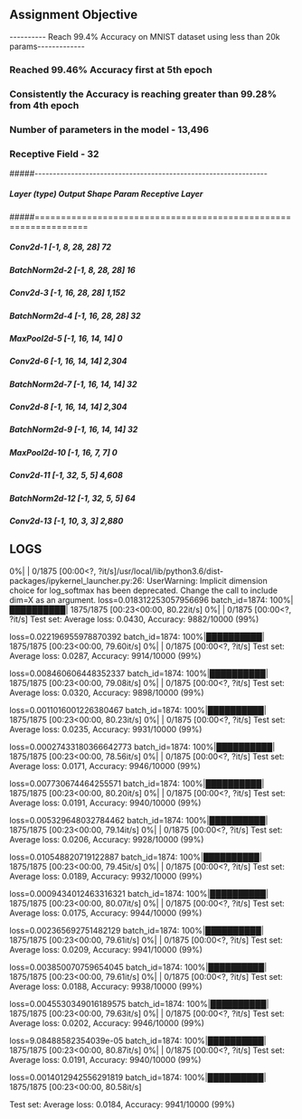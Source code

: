 ## Assignment Objective
---------- Reach 99.4% Accuracy on MNIST dataset using less than 20k params-------------
### Reached 99.46% Accuracy first at 5th epoch
### Consistently the Accuracy is reaching greater than 99.28% from 4th epoch
### Number of parameters in the model - 13,496
### Receptive Field - 32

#####----------------------------------------------------------------
#####        Layer (type)               Output Shape         Param    Receptive Layer
#####================================================================
#####            Conv2d-1            [-1, 8, 28, 28]              72
#####       BatchNorm2d-2            [-1, 8, 28, 28]              16
#####            Conv2d-3           [-1, 16, 28, 28]           1,152
#####       BatchNorm2d-4           [-1, 16, 28, 28]              32
#####         MaxPool2d-5           [-1, 16, 14, 14]               0
#####            Conv2d-6           [-1, 16, 14, 14]           2,304
#####       BatchNorm2d-7           [-1, 16, 14, 14]              32
#####            Conv2d-8           [-1, 16, 14, 14]           2,304
#####       BatchNorm2d-9           [-1, 16, 14, 14]              32
#####        MaxPool2d-10             [-1, 16, 7, 7]               0
#####           Conv2d-11             [-1, 32, 5, 5]           4,608
#####      BatchNorm2d-12             [-1, 32, 5, 5]              64
#####           Conv2d-13             [-1, 10, 3, 3]           2,880

## LOGS ##
0%|          | 0/1875 [00:00<?, ?it/s]/usr/local/lib/python3.6/dist-packages/ipykernel_launcher.py:26: UserWarning: Implicit dimension choice for log_softmax has been deprecated. Change the call to include dim=X as an argument.
loss=0.018312253057956696 batch_id=1874: 100%|██████████| 1875/1875 [00:23<00:00, 80.22it/s]
  0%|          | 0/1875 [00:00<?, ?it/s]
Test set: Average loss: 0.0430, Accuracy: 9882/10000 (99%)

loss=0.022196955978870392 batch_id=1874: 100%|██████████| 1875/1875 [00:23<00:00, 79.60it/s]
  0%|          | 0/1875 [00:00<?, ?it/s]
Test set: Average loss: 0.0287, Accuracy: 9914/10000 (99%)

loss=0.008460606448352337 batch_id=1874: 100%|██████████| 1875/1875 [00:23<00:00, 79.08it/s]
  0%|          | 0/1875 [00:00<?, ?it/s]
Test set: Average loss: 0.0320, Accuracy: 9898/10000 (99%)

loss=0.0011016001226380467 batch_id=1874: 100%|██████████| 1875/1875 [00:23<00:00, 80.23it/s]
  0%|          | 0/1875 [00:00<?, ?it/s]
Test set: Average loss: 0.0235, Accuracy: 9931/10000 (99%)

loss=0.00027433180366642773 batch_id=1874: 100%|██████████| 1875/1875 [00:23<00:00, 78.56it/s]
  0%|          | 0/1875 [00:00<?, ?it/s]
Test set: Average loss: 0.0171, Accuracy: 9946/10000 (99%)

loss=0.007730674464255571 batch_id=1874: 100%|██████████| 1875/1875 [00:23<00:00, 80.20it/s]
  0%|          | 0/1875 [00:00<?, ?it/s]
Test set: Average loss: 0.0191, Accuracy: 9940/10000 (99%)

loss=0.005329648032784462 batch_id=1874: 100%|██████████| 1875/1875 [00:23<00:00, 79.14it/s]
  0%|          | 0/1875 [00:00<?, ?it/s]
Test set: Average loss: 0.0206, Accuracy: 9928/10000 (99%)

loss=0.010548820719122887 batch_id=1874: 100%|██████████| 1875/1875 [00:23<00:00, 79.45it/s]
  0%|          | 0/1875 [00:00<?, ?it/s]
Test set: Average loss: 0.0189, Accuracy: 9932/10000 (99%)

loss=0.0009434012463316321 batch_id=1874: 100%|██████████| 1875/1875 [00:23<00:00, 80.07it/s]
  0%|          | 0/1875 [00:00<?, ?it/s]
Test set: Average loss: 0.0175, Accuracy: 9944/10000 (99%)

loss=0.002365692751482129 batch_id=1874: 100%|██████████| 1875/1875 [00:23<00:00, 79.61it/s]
  0%|          | 0/1875 [00:00<?, ?it/s]
Test set: Average loss: 0.0209, Accuracy: 9941/10000 (99%)

loss=0.003850070759654045 batch_id=1874: 100%|██████████| 1875/1875 [00:23<00:00, 79.61it/s]
  0%|          | 0/1875 [00:00<?, ?it/s]
Test set: Average loss: 0.0188, Accuracy: 9938/10000 (99%)

loss=0.0045530349016189575 batch_id=1874: 100%|██████████| 1875/1875 [00:23<00:00, 79.63it/s]
  0%|          | 0/1875 [00:00<?, ?it/s]
Test set: Average loss: 0.0202, Accuracy: 9946/10000 (99%)

loss=9.08488582354039e-05 batch_id=1874: 100%|██████████| 1875/1875 [00:23<00:00, 80.87it/s]
  0%|          | 0/1875 [00:00<?, ?it/s]
Test set: Average loss: 0.0191, Accuracy: 9940/10000 (99%)

loss=0.0014012942556291819 batch_id=1874: 100%|██████████| 1875/1875 [00:23<00:00, 80.58it/s]

Test set: Average loss: 0.0184, Accuracy: 9941/10000 (99%)
